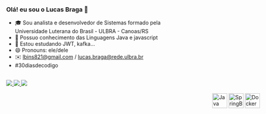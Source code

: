 ### Olá! eu sou o Lucas Braga 👋
- 🎓 Sou analista e desenvolvedor de Sistemas formado pela Universidade Luterana do Brasil - ULBRA - Canoas/RS
- 🧠 Possuo conhecimento das Linguagens Java e javascript
- 🌱 Estou estudando JWT, kafka...
- 😄 Pronouns: ele/dele
- ✉️ lbins821@gmail.com / lucas.braga@rede.ulbra.br
- #30diasdecodigo

<br>
<div>
  <a href="https://www.linkedin.com/in/lucas-bins-braga/" target="_blank">
  <img src="https://img.shields.io/badge/LinkedIn-0077B5?style=for-the-badge&logo=linkedin&logoColor=white" target="_blank">
  </a>
  <a href="https://www.twitter.com/lbins2/" target="_blank">
  <img src="https://img.shields.io/badge/Twitter-0077B5?style=for-the-badge&logo=twitter&logoColor=white" target="_blank">
  </a>
  <a href="https://www.instagram.com/lucasbins/" target="_blank">
  <img src="https://img.shields.io/badge/instagram-0077B5?style=for-the-badge&logo=instagram&logoColor=white" target="_blank">
  </a>
</div>
<br>
<div style="position: absolute; right: 0; margin-right: 50">
  <img src="https://cdn4.iconfinder.com/data/icons/logos-and-brands/512/181_Java_logo_logos-512.png" width="40" alt="Java">
  <img src="https://devkico.itexto.com.br/wp-content/uploads/2014/08/spring-boot-project-logo.png" width="40" alt="SpringBoot">
  <img src="https://www.docker.com/wp-content/uploads/2022/03/Moby-logo.png" width="40" alt="Docker">
</div>
  
